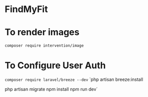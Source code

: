 # FindMyFit

# To render images
`composer require intervention/image`

# To Configure User Auth
`composer require laravel/breeze --dev`
`php artisan breeze:install
 
php artisan migrate
npm install
npm run dev`
